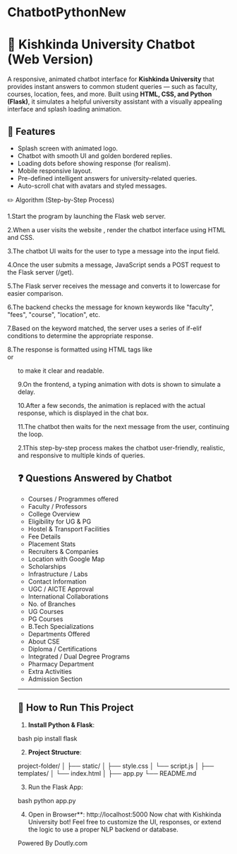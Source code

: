 # ChatbotPythonNew

# 🤖 Kishkinda University Chatbot (Web Version)

A responsive, animated chatbot interface for **Kishkinda University** that provides instant answers to common student queries — such as faculty, courses, location, fees, and more. Built using **HTML, CSS, and Python (Flask)**, it simulates a helpful university assistant with a visually appealing interface and splash loading animation.


## 🌟 Features

* Splash screen with animated logo.
* Chatbot with smooth UI and golden bordered replies.
* Loading dots before showing response (for realism).
* Mobile responsive layout.
* Pre-defined intelligent answers for university-related queries.
* Auto-scroll chat with avatars and styled messages.


✏️ Algorithm (Step-by-Step Process)

1.Start the program by launching the Flask web server.

2.When a user visits the website , render the chatbot interface using HTML and CSS.

3.The chatbot UI waits for the user to type a message into the input field.

4.Once the user submits a message, JavaScript sends a POST request to the Flask server (/get).

5.The Flask server receives the message and converts it to lowercase for easier comparison.

6.The backend checks the message for known keywords like "faculty", "fees", "course", "location", etc.

7.Based on the keyword matched, the server uses a series of if-elif conditions to determine the appropriate response.

8.The response is formatted using HTML tags like <br> or <ol> to make it clear and readable.

9.On the frontend, a typing animation with dots is shown to simulate a delay.

10.After a few seconds, the animation is replaced with the actual response, which is displayed in the chat box.

11.The chatbot then waits for the next message from the user, continuing the loop.

2.1This step-by-step process makes the chatbot user-friendly, realistic, and responsive to multiple kinds of queries.







## ❓ Questions Answered by Chatbot

* Courses / Programmes offered
* Faculty / Professors
* College Overview
* Eligibility for UG & PG
* Hostel & Transport Facilities
* Fee Details
* Placement Stats
* Recruiters & Companies
* Location with Google Map
* Scholarships
* Infrastructure / Labs
* Contact Information
* UGC / AICTE Approval
* International Collaborations
* No. of Branches
* UG Courses
* PG Courses
* B.Tech Specializations
* Departments Offered
* About CSE
* Diploma / Certifications
* Integrated / Dual Degree Programs
* Pharmacy Department
* Extra Activities
* Admission Section

---

## 🚀 How to Run This Project

1. **Install Python & Flask**:

bash
pip install flask


2. **Project Structure**:


project-folder/
│
├── static/
│   ├── style.css
│   └── script.js
│
├── templates/
│   └── index.html
│
├── app.py
└── README.md


3. Run the Flask App:

bash
python app.py

4. Open in Browser**:
http://localhost:5000
Now chat with Kishkinda University bot!
Feel free to customize the UI, responses, or extend the logic to use a proper NLP backend or database.


Powered By Doutly.com
